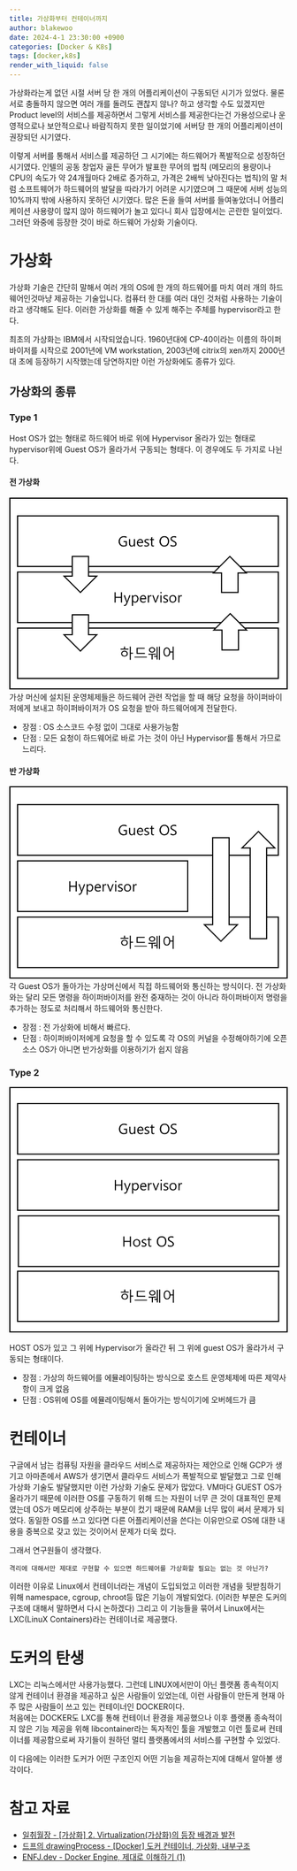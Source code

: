 ```yaml
---
title: 가상화부터 컨테이너까지
author: blakewoo
date: 2024-4-1 23:30:00 +0900
categories: [Docker & K8s]
tags: [docker,k8s]
render_with_liquid: false
---
```


가상화라는게 없던 시절 서버 당 한 개의 어플리케이션이 구동되던 시기가 있었다.
물론 서로 충돌하지 않으면 여러 개를 돌려도 괜찮지 않나? 하고 생각할 수도 있겠지만
Product level의 서비스를 제공하면서 그렇게 서비스를 제공한다는건 가용성으로나 운영적으로나 보안적으로나
바람직하지 못한 일이었기에 서버당 한 개의 어플리케이션이 권장되던 시기였다.

이렇게 서버를 통해서 서비스를 제공하던 그 시기에는 하드웨어가 폭발적으로 성장하던 시기였다.
인텔의 공동 창업자 골든 무어가 발표한 무어의 법칙 (메모리의 용량이나 CPU의 속도가
약 24개월마다 2배로 증가하고, 가격은 2배씩 낮아진다는 법칙)의 말 처럼 소프트웨어가 하드웨어의 발달을
따라가기 어려운 시기였으며 그 때문에 서버 성능의 10%까지 밖에 사용하지 못하던 시기였다.
많은 돈을 들여 서버를 들여놓았더니 어플리케이션 사용량이 많지 않아 하드웨어가 놀고 있다니
회사 입장에서는 곤란한 일이었다. 그러던 와중에 등장한 것이 바로 하드웨어 가상화 기술이다.

# 가상화
가상화 기술은 간단히 말해서 여러 개의 OS에 한 개의 하드웨어를 마치 여러 개의 하드웨어인것마냥 제공하는 기술입니다.
컴퓨터 한 대를 여러 대인 것처럼 사용하는 기술이라고 생각해도 된다.
이러한 가상화를 해줄 수 있게 해주는 주체를 hypervisor라고 한다.

최초의 가상화는 IBM에서 시작되었습니다. 1960년대에 CP-40이라는 이름의 하이퍼바이저를 시작으로
2001년에 VM workstation, 2003년에 citrix의 xen까지 2000년대 초에 등장하기 시작했는데
당연하지만 이런 가상화에도 종류가 있다.

## 가상화의 종류

### Type 1
Host OS가 없는 형태로 하드웨어 바로 위에 Hypervisor 올라가 있는 형태로 hypervisor위에
Guest OS가 올라가서 구동되는 형태다. 이 경우에도 두 가지로 나뉜다.

#### 전 가상화   
![img.png](/assets/blog/docker&k8s/type_one_virtualization_fully_img.png)   
가상 머신에 설치된 운영체제들은 하드웨어 관련 작업을 할 때 해당 요청을 하이퍼바이저에게 보내고
하이퍼바이저가 OS 요청을 받아 하드웨어에게 전달한다.   
- 장점 : OS 소스코드 수정 없이 그대로 사용가능함  
- 단점 : 모든 요청이 하드웨어로 바로 가는 것이 아닌 Hypervisor를 통해서 가므로 느리다.

#### 반 가상화     
![img_1.png](/assets/blog/docker&k8s/type_one_virtualization_half_img.png)   
각 Guest OS가 돌아가는 가상머신에서 직접 하드웨어와 통신하는 방식이다.
전 가상화와는 달리 모든 명령을 하이퍼바이저를 완전 중재하는 것이 아니라
하이퍼바이저 명령을 추가하는 정도로 처리해서 하드웨어와 통신한다.   
- 장점 : 전 가상화에 비해서 빠르다.  
- 단점 : 하이퍼바이저에게 요청을 할 수 있도록 각 OS의 커널을 수정해야하기에 오픈소스 OS가 아니면
반가상화를 이용하기가 쉽지 않음

### Type 2    
![img.png](/assets/blog/docker&k8s/type_two_virtualization_img.png)   
   

HOST OS가 있고 그 위에 Hypervisor가 올라간 뒤 그 위에 guest OS가 올라가서 구동되는 형태이다.

- 장점 : 가상의 하드웨어를 에뮬레이팅하는 방식으로 호스트 운영체제에 따른 제약사항이 크게 없음
- 단점 : OS위에 OS를 에뮬레이팅해서 돌아가는 방식이기에 오버헤드가 큼

# 컨테이너
구글에서 남는 컴퓨팅 자원을 클라우드 서비스로 제공하자는 제안으로 인해 GCP가 생기고 아마존에서
AWS가 생기면서 클라우드 서비스가 폭발적으로 발달했고 그로 인해 가상화 기술도 발달했지만
이런 가상화 기술도 문제가 많았다.
VM마다 GUEST OS가 올라가기 때문에 이러한 OS를 구동하기 위해 드는 자원이 너무 큰 것이 대표적인 문제였는데
OS가 메모리에 상주하는 부분이 컸기 때문에 RAM을 너무 많이 써서 문제가 되었다. 동일한 OS를 쓰고 있다면
다른 어플리케이션을 쓴다는 이유만으로 OS에 대한 내용을 중복으로 갖고 있는 것이어서 문제가 더욱 컸다.

그래서 연구원들이 생각했다.   
```
격리에 대해서만 제대로 구현할 수 있으면 하드웨어를 가상화할 필요는 없는 것 아닌가?
```
이러한 이유로 Linux에서 컨테이너라는 개념이 도입되었고 이러한 개념을 뒷받침하기 위해
namespace, cgroup, chroot등 많은 기능이 개발되었다. (이러한 부분은 도커의 구조에 대해서
말하면서 다시 논하겠다)
그리고 이 기능들을 묶어서 Linux에서는 LXC(LinuX Containers)라는 컨테이너로 제공했다.

# 도커의 탄생
LXC는 리눅스에서만 사용가능했다. 그런데 LINUX에서만이 아닌 플랫폼 종속적이지 않게
컨테이너 환경을 제공하고 싶은 사람들이 있었는데, 이런 사람들이 만든게 현재 아주 많은 사람들이 쓰고 있는
컨테이너인 DOCKER이다.   
처음에는 DOCKER도 LXC를 통해 컨테이너 환경을 제공했으나 이후 플랫폼 종속적이지 않은 기능 제공을 위해
libcontainer라는 독자적인 툴을 개발했고 이런 툴로써 컨테이너를 제공함으로써 자기들이 원하던 
멀티 플랫폼에서의 서비스를 구현할 수 있었다.

이 다음에는 이러한 도커가 어떤 구조인지 어떤 기능을 제공하는지에 대해서 알아볼 생각이다.


# 참고 자료
- [일취월장 - \[가상화\] 2. Virtualization(가상화)의 등장 배경과 발전](https://selog.tistory.com/entry/%EA%B0%80%EC%83%81%ED%99%94-%EA%B0%80%EC%83%81%ED%99%94Virtualization%EC%9D%98-%EB%93%B1%EC%9E%A5-%EB%B0%B0%EA%B2%BD%EA%B3%BC-%EB%B0%9C%EC%A0%84)
- [드프의 drawingProcess - \[Docker\] 도커 컨테이너, 가상화, 내부구조 ](https://csj000714.tistory.com/641) 
- [ENFJ.dev - Docker Engine, 제대로 이해하기 (1)](https://gngsn.tistory.com/128)

